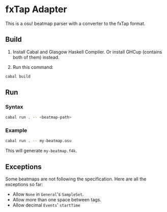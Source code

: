 # fxTap Adapter

This is a osu! beatmap parser with a converter to the fxTap format.

## Build

1. Install Cabal and Glasgow Haskell Compiler. Or install GHCup (contains both of them) instead.

2. Run this command:

```sh
cabal build
```

## Run

### Syntax

```sh
cabal run . -- <beatmap-path>
```

### Example

```sh
cabal run . -- my-beatmap.osu
```

This will generate `my-beatmap.f4k`.

## Exceptions

Some beatmaps are not following the specification.
Here are all the exceptions so far:

* Allow `None` in `General`'s `SampleSet`.
* Allow more than one space between tags.
* Allow decimal `Events`' `startTime`
